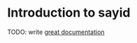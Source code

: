 # Introduction to sayid

TODO: write [great documentation](http://jacobian.org/writing/what-to-write/)
